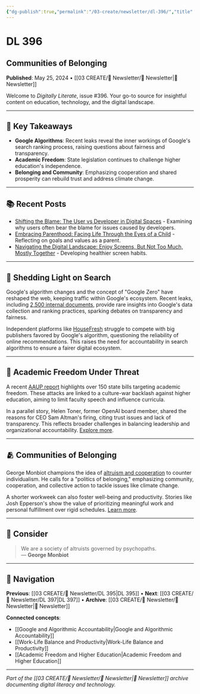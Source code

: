 ```yaml
---
{"dg-publish":true,"permalink":"/03-create/newsletter/dl-396/","title":"Communities of Belonging","tags":["digital-literacy","google-algorithm","academic-freedom","climate-activism","work-life-balance"],"created":"2024-05-25","updated":"2024-05-25"}
---
```


# DL 396

## Communities of Belonging

**Published**: May 25, 2024 • [[03 CREATE/📧 Newsletter/📧 Newsletter\|📧 Newsletter]]

Welcome to _Digitally Literate_, issue #396. Your go-to source for insightful content on education, technology, and the digital landscape.

---

## 🔖 Key Takeaways
- **Google Algorithms**: Recent leaks reveal the inner workings of Google's search ranking process, raising questions about fairness and transparency.
- **Academic Freedom**: State legislation continues to challenge higher education's independence.
- **Belonging and Community**: Emphasizing cooperation and shared prosperity can rebuild trust and address climate change.

---

## 📚 Recent Posts
- [Shifting the Blame: The User vs Developer in Digital Spaces](https://wiobyrne.com/user-vs-developer/) - Examining why users often bear the blame for issues caused by developers.
- [Embracing Parenthood: Facing Life Through the Eyes of a Child](https://wiobyrne.com/embracing-parenthood/) - Reflecting on goals and values as a parent.
- [Navigating the Digital Landscape: Enjoy Screens, But Not Too Much, Mostly Together](https://wiobyrne.com/navigating-the-digital-landscape/) - Developing healthier screen habits.

---

## 🔦 Shedding Light on Search

Google's algorithm changes and the concept of "Google Zero" have reshaped the web, keeping traffic within Google's ecosystem. Recent leaks, including [2,500 internal documents](https://www.theverge.com/2024-05-29/24167407/google-search-algorithm-documents-leak-confirmation), provide rare insights into Google's data collection and ranking practices, sparking debates on transparency and fairness.

Independent platforms like [HouseFresh](https://housefresh.com/how-google-decimated-housefresh/) struggle to compete with big publishers favored by Google's algorithm, questioning the reliability of online recommendations. This raises the need for accountability in search algorithms to ensure a fairer digital ecosystem.

---

## 🫢 Academic Freedom Under Threat

A recent [AAUP report](https://www.aaup.org/article/manufacturing-backlash) highlights over 150 state bills targeting academic freedom. These attacks are linked to a culture-war backlash against higher education, aiming to limit faculty speech and influence curricula.

In a parallel story, Helen Toner, former OpenAI board member, shared the reasons for CEO Sam Altman's firing, citing trust issues and lack of transparency. This reflects broader challenges in balancing leadership and organizational accountability. [Explore more](https://www.theverge.com/2024-05-28/24166713/openai-helen-toner-explains-why-sam-altman-was-fired).

---

## 🫂 Communities of Belonging

George Monbiot champions the idea of [altruism and cooperation](https://www.theguardian.com/commentisfree/2019/feb/15/planet-children-protest-climate-change-speech) to counter individualism. He calls for a "politics of belonging," emphasizing community, cooperation, and collective action to tackle issues like climate change.

A shorter workweek can also foster well-being and productivity. Stories like Josh Epperson's show the value of prioritizing meaningful work and personal fulfillment over rigid schedules. [Learn more](https://www.theatlantic.com/ideas/archive/2023/05/shorter-workweek-leisure-productivity/674138/).

---

## 🤔 Consider

> We are a society of altruists governed by psychopaths.  
> — **George Monbiot**

---

## 🔗 Navigation

**Previous**: [[03 CREATE/📧 Newsletter/DL 395\|DL 395]] • **Next**: [[03 CREATE/📧 Newsletter/DL 397\|DL 397]] • **Archive**: [[03 CREATE/📧 Newsletter/📧 Newsletter\|📧 Newsletter]]

**Connected concepts**:
- [[Google and Algorithmic Accountability\|Google and Algorithmic Accountability]]
- [[Work-Life Balance and Productivity\|Work-Life Balance and Productivity]]
- [[Academic Freedom and Higher Education\|Academic Freedom and Higher Education]]

---

*Part of the [[03 CREATE/📧 Newsletter/📧 Newsletter\|📧 Newsletter]] archive documenting digital literacy and technology.*